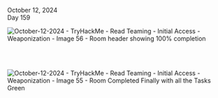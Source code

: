 
October 12, 2024<br>
Day 159<br>

![October-12-2024 - TryHackMe - Read Teaming - Initial Access - Weaponization - Image 56 - Room header showing 100% completion](https://github.com/user-attachments/assets/d21c5077-9b45-4c74-accb-a82f07f82978)

<br>

<br>

![October-12-2024 - TryHackMe - Read Teaming - Initial Access - Weaponization - Image 55 - Room Completed Finally with all the Tasks Green](https://github.com/user-attachments/assets/26a38fca-1ff0-429f-a874-8c3c11fb8816)
